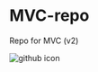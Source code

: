# MVC-repo
Repo for MVC (v2)

<img src="{{ asset('img/github.jpg') }}" alt="github icon" class="img">
